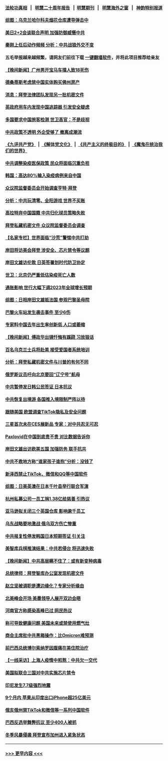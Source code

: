 #### [法轮功真相](https://github.com/gfw-breaker/truth/blob/master/README.md?t=0) &nbsp;&nbsp;|&nbsp;&nbsp; [明慧二十周年报告](https://github.com/gfw-breaker/mh-reports/blob/master/README.md?t=0) &nbsp;&nbsp;|&nbsp;&nbsp;[明慧期刊](https://github.com/gfw-breaker/mh-qikan) &nbsp;&nbsp;|&nbsp;&nbsp; [明慧海外之窗](https://github.com/gfw-breaker/mh-news/blob/master/README.md?t=0) &nbsp;&nbsp;|&nbsp;&nbsp; [神韵特别报道](https://github.com/gfw-breaker/mh-news/blob/master/shenyun.md?t=0)
#### [组图：乌克兰哈尔科夫烟花仓库遭导弹击中](../pages/nsc418/n13905276.md?t=01130043) 
#### [美日2+2会谈联合声明 加强防御威慑中共](../pages/nsc418/n13905054.md?t=01130043) 
#### [秦刚上任后动作频频 分析：中共战狼外交不变](../pages/nsc418/n13905305.md?t=01130043) 
#### 五毛举报越来越频繁，请网友们前往下载 [一键翻墙软件](https://github.com/gfw-breaker/ssr-accounts)，并将此项目推荐给亲友
#### [【晚间新闻】广州男开宝马车撞人致18死伤](../pages/nsc418/n13905330.md?t=01130043) 
#### [德桑蒂斯考虑禁中国实体购买佛州房产](../pages/nsc418/n13905311.md?t=01130043) 
#### [消息：拜登法律团队发现另一批机密文件](../pages/nsc418/n13905234.md?t=01130043) 
#### [英政府用车内发现中国追踪器 引发安全疑虑](../pages/nsc418/n13904978.md?t=01130043) 
#### [多国要求中国旅客检测 世卫高官：不是歧视](../pages/nsc418/n13904906.md?t=01130043) 
#### [中共政策不透明 外企受够了 撤离成潮流](../pages/nsc418/n13904279.md?t=01130043) 
#### [《九评共产党》](https://github.com/begood0513/9ping.md/blob/master/README.md) &nbsp;|&nbsp; [《解体党文化》](../../../../jtdwh.md/blob/master/README.md)  &nbsp;|&nbsp; [《共产主义的终极目的》](../../../../gczydzjmd.md/blob/master/README.md) &nbsp;|&nbsp; [《魔鬼在统治我们的世界》](../../../../mgztzwmdsj.md/blob/master/README.md) 
#### [中共调整染疫医保政策 民众将面临沉重负担](../pages/nsc418/n13904658.md?t=01130043) 
#### [韩国：高达80%输入染疫病例来自中国](../pages/nsc418/n13904777.md?t=01130043) 
#### [众议院监督委员会开始调查亨特‧拜登](../pages/nsc418/n13904829.md?t=01130043) 
#### [分析：中共玩清零、全阳游戏 世界不买账](../pages/nsc418/n13904834.md?t=01130043) 
#### [高拉特弃中国国籍 中共归化球员策略失败](../pages/nsc418/n13904403.md?t=01130043) 
#### [拜登私藏机密文件 众议院监督委员会调查](../pages/nsc418/n13904136.md?t=01130043) 
#### [【名家专栏】世界面临“沙荒”警惕中共打劫](../pages/nsc418/n13904662.md?t=01130043) 
#### [岸田将访美会拜登 涉安全、芯片禁令等议题](../pages/nsc418/n13904786.md?t=01130043) 
#### [岸田文雄访伦敦 日英签署划时代防卫协定](../pages/nsc418/n13904610.md?t=01130043) 
#### [世卫：北京仍严重低估染疫死亡人数](../pages/nsc418/n13904764.md?t=01130043) 
#### [通胀影响 世行大幅下调2023年全球增长预期](../pages/nsc418/n13904727.md?t=01130043) 
#### [组图：日相岸田文雄抵法国 参观巴黎圣母院](../pages/nsc418/n13904441.md?t=01130043) 
#### [巴黎火车站发生袭击事件 至少6伤](../pages/nsc418/n13904649.md?t=01130043) 
#### [专家料中国去年出生率创新低 人口或萎缩](../pages/nsc418/n13904493.md?t=01130043) 
#### [【晚间新闻】傅政华出镜忏悔有蹊跷 习放狠话](../pages/nsc418/n13904369.md?t=01130043) 
#### [百名乌克兰士兵将赴美 接受爱国者系统培训](../pages/nsc418/n13904354.md?t=01130043) 
#### [分析：拜登私藏机密文件与川普的有何不同](../pages/nsc418/n13904222.md?t=01130043) 
#### [俄罗斯议员吁向北京要回“辽宁号”航母](../pages/nsc418/n13904212.md?t=01130043) 
#### [中共暂停发日韩公民签证 日本抗议](../pages/nsc418/n13904253.md?t=01130043) 
#### [中共恢复出境游 各国推入境限制严阵以待](../pages/nsc418/n13904250.md?t=01130043) 
#### [跟随美国 欧盟调查TikTok隐私及安全问题](../pages/nsc418/n13904017.md?t=01130043) 
#### [三星首次未在CES展新品 专家：对中共忍无可忍](../pages/nsc418/n13903993.md?t=01130043) 
#### [Paxlovid在中国到底贵不贵 对比数据告诉你](../pages/nsc418/n13904029.md?t=01130043) 
#### [岸田文雄出访欧美五国 加强防务 联手抗共](../pages/nsc418/n13903975.md?t=01130043) 
#### [中共不救地方称“谁家孩子谁抱”分析：没钱了](../pages/nsc418/n13903927.md?t=01130043) 
#### [新泽西禁止TikTok、微信和QQ等中国软件](../pages/nsc418/n13903982.md?t=01130043) 
#### [组图：日美英澳在日本千叶县举行联合军演](../pages/nsc418/n13903672.md?t=01130043) 
#### [杭州私募公司一员工捐1.38亿给慈善 引热议](../pages/nsc418/n13903893.md?t=01130043) 
#### [亚马逊拟关闭三个英国仓库 影响逾千员工](../pages/nsc418/n13903380.md?t=01130043) 
#### [乌东战略要地激战 俄乌双方伤亡惨重](../pages/nsc418/n13903922.md?t=01130043) 
#### [中共报复性停发韩国日本短期签证 引关注](../pages/nsc418/n13903931.md?t=01130043) 
#### [美智库兵棋推演结果︰中共若侵台 将迅速失败](../pages/nsc418/n13903720.md?t=01130043) 
#### [【晚间新闻】中共高层瞒不住了：或有新变种病毒](../pages/nsc418/n13903723.md?t=01130043) 
#### [总统律师：拜登智库办公室发现机密文件](../pages/nsc418/n13903649.md?t=01130043) 
#### [赵立坚被调职是遭边缘化？专家分析缘由](../pages/nsc418/n13903383.md?t=01130043) 
#### [北美峰会开场 美墨领导人展开双边会晤](../pages/nsc418/n13903531.md?t=01130043) 
#### [河南官方称感染高峰已过 网民热议](../pages/nsc418/n13903309.md?t=01130043) 
#### [称可导致健康问题 美国未来或禁使用燃气灶](../pages/nsc418/n13903290.md?t=01130043) 
#### [商会主席批中共黑箱操作：比Omicron难预测](../pages/nsc418/n13903321.md?t=01130043) 
#### [前巴西总统博尔索纳罗因腹痛在美住院治疗](../pages/nsc418/n13903342.md?t=01130043) 
#### [【一线采访】上海人疫情中煎熬：中共欠一交代](../pages/nsc418/n13903042.md?t=01130043) 
#### [美国拟联合三国对中共实施芯片禁令](../pages/nsc418/n13903308.md?t=01130043) 
#### [印尼发生7.7级强烈地震](../pages/nsc418/n13903318.md?t=01130043) 
#### [9个月内 苹果从印度出口iPhone超25亿美元](../pages/nsc418/n13903220.md?t=01130043) 
#### [俄亥俄州禁TikTok和微信等一系列中国软件](../pages/nsc418/n13903265.md?t=01130043) 
#### [巴西反选举舞弊抗议 至少400人被抓](../pages/nsc418/n13903275.md?t=01130043) 
#### [冬季风暴侵袭 拜登宣布加州进入紧急状态](../pages/nsc418/n13903245.md?t=01130043) 

----
#### [ >>> 更早内容 <<< ](../indexes/nsc418-earlier.md)
